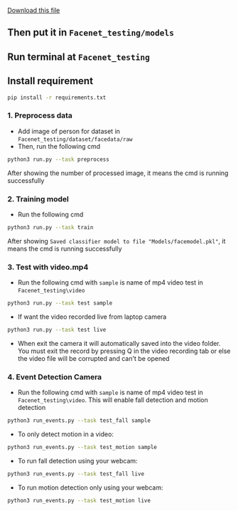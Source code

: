 [Download this file](https://drive.google.com/file/d/1ZNJyJVqp4I8Yr-kwvNTcv-dThagLKM6Q/view?usp=sharing)
## Then put it in ```Facenet_testing/models```
## Run terminal at ```Facenet_testing```
## Install requirement
```bash
pip install -r requirements.txt
```
### 1. Preprocess data
- Add image of person for dataset in ```Facenet_testing/dataset/facedata/raw```
- Then, run the following cmd
```bash
python3 run.py --task preprocess
```
After showing the number of processed image, it means the cmd is running successfully

### 2. Training model
- Run the following cmd
```bash
python3 run.py --task train
```
After showing ```Saved classifier model to file "Models/facemodel.pkl"```, it means the cmd is running successfully

### 3. Test with video.mp4
- Run the following cmd with ```sample``` is name of mp4 video test in ```Facenet_testing\video```
```bash
python3 run.py --task test sample
```
- If want the video recorded live from laptop camera
```bash
python3 run.py --task test live
```
- When exit the camera it will automatically saved into the video folder. You must exit the record by pressing Q in the video recording tab or else the video file will be corrupted and can't be opened

### 4. Event Detection Camera
- Run the following cmd with ```sample``` is name of mp4 video test in ```Facenet_testing\video```. This will enable fall detection and motion detection
```bash
python3 run_events.py --task test_fall sample
```
- To only detect motion in a video:
```bash
python3 run_events.py --task test_motion sample
```
- To run fall detection using your webcam:
```bash
python3 run_events.py --task test_fall live
```
- To run motion detection only using your webcam:
```bash
python3 run_events.py --task test_motion live
```